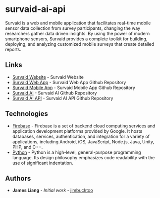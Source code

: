 # survaid-ai-api

Survaid is a web and mobile application that facilitates real-time mobile sensor data collection from survey participants, changing the way researchers gather data driven insights. By using the power of modern smartphone sensors, Survaid provides a complete toolkit for building, deploying, and analyzing customized mobile surveys that create detailed reports.

## Links

- [Survaid Website](https://survaidapp.com/) - Survaid Website
- [Survaid Web App](https://github.com/jimbucktoo/survaid-web/) - Survaid Web App Github Repository
- [Survaid Mobile App](https://github.com/jimbucktoo/survaid-ios/) - Survaid Mobile App Github Repository
- [Survaid AI](https://github.com/jimbucktoo/survaid-ai/) - Survaid AI Github Repository
- [Survaid AI API](https://github.com/jimbucktoo/survaid-ai-api/) - Survaid AI API Github Repository

## Technologies

- [Firebase](https://firebase.google.com/) - Firebase is a set of backend cloud computing services and application development platforms provided by Google. It hosts databases, services, authentication, and integration for a variety of applications, including Android, iOS, JavaScript, Node.js, Java, Unity, PHP, and C++.
- [Python](https://www.python.org/) - Python is a high-level, general-purpose programming language. Its design philosophy emphasizes code readability with the use of significant indentation.

## Authors

- **James Liang** - _Initial work_ - [jimbucktoo](https://github.com/jimbucktoo/)

